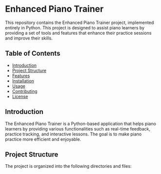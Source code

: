 # Enhanced Piano Trainer

This repository contains the Enhanced Piano Trainer project, implemented entirely in Python. This project is designed to assist piano learners by providing a set of tools and features that enhance their practice sessions and improve their skills.

## Table of Contents
- [Introduction](#introduction)
- [Project Structure](#project-structure)
- [Features](#features)
- [Installation](#installation)
- [Usage](#usage)
- [Contributing](#contributing)
- [License](#license)

## Introduction

The Enhanced Piano Trainer is a Python-based application that helps piano learners by providing various functionalities such as real-time feedback, practice tracking, and interactive lessons. The goal is to make piano practice more efficient and enjoyable.

## Project Structure

The project is organized into the following directories and files:
